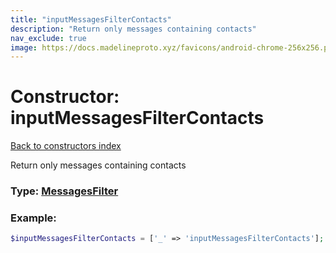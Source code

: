 ```yaml
---
title: "inputMessagesFilterContacts"
description: "Return only messages containing contacts"
nav_exclude: true
image: https://docs.madelineproto.xyz/favicons/android-chrome-256x256.png
---
```

# Constructor: inputMessagesFilterContacts  
[Back to constructors index](/API_docs/constructors/index.html)



Return only messages containing contacts




### Type: [MessagesFilter](/API_docs/types/MessagesFilter.html)


### Example:

```php
$inputMessagesFilterContacts = ['_' => 'inputMessagesFilterContacts'];
```  
